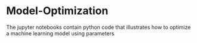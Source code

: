 # Model-Optimization
The jupyter notebooks contain python code that illustrates how to optimize a machine learning model using parameters
